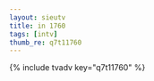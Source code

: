 ```yaml
--- 
layout: sieutv
title: in 1760
tags: [intv]
thumb_re: q7t11760
---
```

{% include tvadv key="q7t11760" %} 
